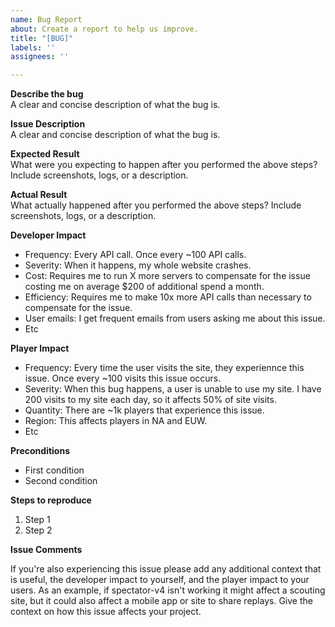 ```yaml
---
name: Bug Report
about: Create a report to help us improve.
title: "[BUG]"
labels: ''
assignees: ''

---
```


**Describe the bug**  
A clear and concise description of what the bug is.

**Issue Description**  
A clear and concise description of what the bug is.

**Expected Result**  
What were you expecting to happen after you performed the above steps? Include screenshots, logs, or a description.

**Actual Result**  
What actually happened after you performed the above steps? Include screenshots, logs, or a description.

**Developer Impact**
<!-- Describe how this affects you as a developer. Please include the frequency and severity of the issue. -->
* Frequency: Every API call. Once every ~100 API calls.
* Severity: When it happens, my whole website crashes.
* Cost: Requires me to run X more servers to compensate for the issue costing me on average $200 of additional spend a month.
* Efficiency: Requires me to make 10x more API calls than necessary to compensate for the issue.
* User emails: I get frequent emails from users asking me about this issue.
* Etc

**Player Impact**
<!-- Describe how this affects League of Legends players. Please include the frequency and severity of the issue. -->
* Frequency: Every time the user visits the site, they experiennce this issue. Once every ~100 visits this issue occurs.
* Severity: When this bug happens, a user is unable to use my site. I have 200 visits to my site each day, so it affects 50% of site visits.
* Quantity: There are ~1k players that experience this issue.
* Region: This affects players in NA and EUW.
* Etc

**Preconditions**
<!-- What conditions must be met in order for this bug to occur? -->
* First condition
* Second condition

**Steps to reproduce**
<!-- Step by step, what do you need to do to cause the bug? Note that GitHub will automagically number each step if you prefix the line with "1. " -->
1. Step 1
1. Step 2

**Issue Comments**
<!-- Might want to leave this as instructions for any replies to your issue -->
If you're also experiencing this issue please add any additional context that is useful, the developer impact to yourself, and the player impact to your users. As an example, if spectator-v4 isn't working it might affect a scouting site, but it could also affect a mobile app or site to share replays. Give the context on how this issue affects your project.
